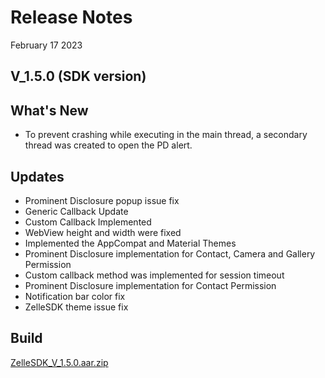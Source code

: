 # Release Notes

February 17 2023

## V_1.5.0 (SDK version)

## What's New

- To prevent crashing while executing in the main thread, a secondary thread was created to open the PD alert.

## Updates

- Prominent Disclosure popup issue fix
- Generic Callback Update
- Custom Callback Implemented
- WebView height and width were fixed
- Implemented the AppCompat and Material Themes
- Prominent Disclosure implementation for Contact, Camera and Gallery Permission
- Custom callback method was implemented for session timeout
- Prominent Disclosure implementation for Contact Permission
- Notification bar color fix
- ZelleSDK theme issue fix

## Build

[ZelleSDK_V_1.5.0.aar.zip](https://github.com/Fiserv/zelle-turnkey-solutions/files/11576728/ZelleSDK_V_1.5.0.aar.zip)

